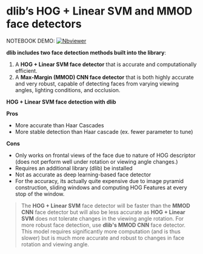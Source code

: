 
# **dlib’s HOG + Linear SVM and MMOD face detectors**

NOTEBOOK DEMO:   [![Nbviewer](https://github.com/jupyter/design/blob/main/logos/Badges/nbviewer_badge.svg)](https://nbviewer.jupyter.org/github/shejz/face-detection-recognition/blob/main/Face%20Detection%20with%20Dlib/face_detection_dlib.ipynb)

**dlib includes two face detection methods built into the library**:

1. A **HOG + Linear SVM face detector** that is accurate and computationally efficient.
2. A **Max-Margin (MMOD) CNN face detector** that is both highly accurate and very robust, capable of detecting faces from varying viewing angles, lighting conditions, and occlusion.



**HOG + Linear SVM face detection with dlib**

**Pros** 
- More accurate than Haar Cascades
- More stable detection than Haar cascade (ex. fewer parameter to tune)

**Cons**
- Only works on frontal views of the face due to nature of HOG descriptor (does not perform well under rotation or viewing angle changes.)
- Requires an additional library (dlib) be installed 
- Not as accurate as deep learning-based face detector
- For the accuracy, its actually quite expensive due to image pyramid construction, sliding windows and computing HOG Features at every stop of the window.


> The **HOG + Linear SVM** face detector will be faster than the **MMOD CNN** face detector but will also be less accurate as **HOG + Linear SVM** does not tolerate changes in the viewing angle rotation. For more robust face detection, use **dlib's MMOD CNN** face detector. This model requires significantly more computation (and is thus slower) but is much more accurate and robust to changes in face rotation and viewing angle.



